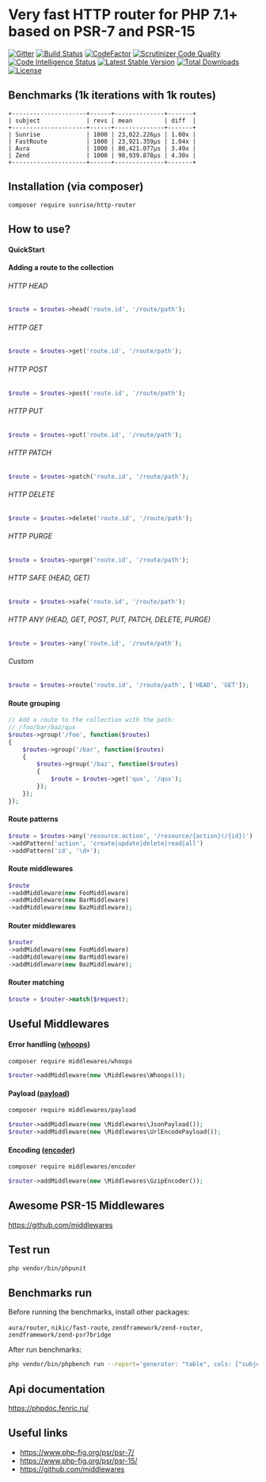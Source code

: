 # Very fast HTTP router for PHP 7.1+ based on PSR-7 and PSR-15

[![Gitter](https://badges.gitter.im/sunrise-php/support.png)](https://gitter.im/sunrise-php/support)
[![Build Status](https://api.travis-ci.com/sunrise-php/http-router.svg?branch=master)](https://travis-ci.com/sunrise-php/http-router)
[![CodeFactor](https://www.codefactor.io/repository/github/sunrise-php/http-router/badge)](https://www.codefactor.io/repository/github/sunrise-php/http-router)
[![Scrutinizer Code Quality](https://scrutinizer-ci.com/g/sunrise-php/http-router/badges/quality-score.png?b=master)](https://scrutinizer-ci.com/g/sunrise-php/http-router/?branch=master)
[![Code Intelligence Status](https://scrutinizer-ci.com/g/sunrise-php/http-router/badges/code-intelligence.svg?b=master)](https://scrutinizer-ci.com/code-intelligence)
[![Latest Stable Version](https://poser.pugx.org/sunrise/http-router/v/stable?format=flat)](https://packagist.org/packages/sunrise/http-router)
[![Total Downloads](https://poser.pugx.org/sunrise/http-router/downloads?format=flat)](https://packagist.org/packages/sunrise/http-router)
[![License](https://poser.pugx.org/sunrise/http-router/license?format=flat)](https://packagist.org/packages/sunrise/http-router)

## Benchmarks (1k iterations with 1k routes)

```
+---------------------+------+--------------+-------+
| subject             | revs | mean         | diff  |
+---------------------+------+--------------+-------+
| Sunrise             | 1000 | 23,022.226μs | 1.00x |
| FastRoute           | 1000 | 23,921.359μs | 1.04x |
| Aura                | 1000 | 80,421.077μs | 3.49x |
| Zend                | 1000 | 98,939.878μs | 4.30x |
+---------------------+------+--------------+-------+
```

## Installation (via composer)

```
composer require sunrise/http-router
```

## How to use?

#### QuickStart

<script src="https://gist.github.com/fenric/40adcdf313f33d784e24b7dcc8564fa6.js"></script>

#### Adding a route to the collection

###### HTTP HEAD

```php
$route = $routes->head('route.id', '/route/path');
```

###### HTTP GET

```php
$route = $routes->get('route.id', '/route/path');
```

###### HTTP POST

```php
$route = $routes->post('route.id', '/route/path');
```

###### HTTP PUT

```php
$route = $routes->put('route.id', '/route/path');
```

###### HTTP PATCH

```php
$route = $routes->patch('route.id', '/route/path');
```

###### HTTP DELETE

```php
$route = $routes->delete('route.id', '/route/path');
```

###### HTTP PURGE

```php
$route = $routes->purge('route.id', '/route/path');
```

###### HTTP SAFE (HEAD, GET)

```php
$route = $routes->safe('route.id', '/route/path');
```

###### HTTP ANY (HEAD, GET, POST, PUT, PATCH, DELETE, PURGE)

```php
$route = $routes->any('route.id', '/route/path');
```

###### Custom

```php
$route = $routes->route('route.id', '/route/path', ['HEAD', 'GET']);
```

#### Route grouping

```php
// Add a route to the collection with the path:
// /foo/bar/baz/qux
$routes->group('/foo', function($routes)
{
	$routes->group('/bar', function($routes)
	{
		$routes->group('/baz', function($routes)
		{
			$route = $routes->get('qux', '/qux');
		});
	});
});
```

#### Route patterns

```php
$route = $routes->any('resource.action', '/resource/{action}(/{id})')
->addPattern('action', 'create|update|delete|read|all')
->addPattern('id', '\d+');
```

#### Route middlewares

```php
$route
->addMiddleware(new FooMiddleware)
->addMiddleware(new BarMiddleware)
->addMiddleware(new BazMiddleware);
```

#### Router middlewares

```php
$router
->addMiddleware(new FooMiddleware)
->addMiddleware(new BarMiddleware)
->addMiddleware(new BazMiddleware);
```

#### Router matching

```php
$route = $router->match($request);
```

## Useful Middlewares

#### Error handling ([whoops](https://github.com/filp/whoops))

```bash
composer require middlewares/whoops
```

```php
$router->addMiddleware(new \Middlewares\Whoops());
```

#### Payload ([payload](https://github.com/middlewares/payload))

```bash
composer require middlewares/payload
```

```php
$router->addMiddleware(new \Middlewares\JsonPayload());
$router->addMiddleware(new \Middlewares\UrlEncodePayload());
```

#### Encoding ([encoder](https://github.com/middlewares/encoder))

```bash
composer require middlewares/encoder
```

```php
$router->addMiddleware(new \Middlewares\GzipEncoder());
```

## Awesome PSR-15 Middlewares

https://github.com/middlewares

## Test run

```bash
php vendor/bin/phpunit
```

## Benchmarks run

Before running the benchmarks, install other packages:

`aura/router`, `nikic/fast-route`, `zendframework/zend-router`, `zendframework/zend-psr7bridge`

After run benchmarks:

```bash
php vendor/bin/phpbench run --report='generator: "table", cols: ["subject", "its", "mean", "diff"], sort: {mean: "asc"}'
```

## Api documentation

https://phpdoc.fenric.ru/

## Useful links

* https://www.php-fig.org/psr/psr-7/
* https://www.php-fig.org/psr/psr-15/
* https://github.com/middlewares
